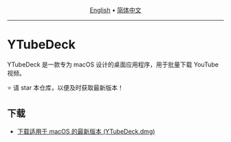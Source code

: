 <p align="center">
  <a href="README.md">English</a> •
  <a href="README.zh-CN.md">简体中文</a>
</p>

---
# YTubeDeck
 YTubeDeck 是一款专为 macOS 设计的桌面应用程序，用于批量下载 YouTube 视频。

⭐ 请 star 本仓库，以便及时获取最新版本！

## 下载
*   [下载适用于 macOS 的最新版本 (YTubeDeck.dmg)](./YTubeDeck.dmg)